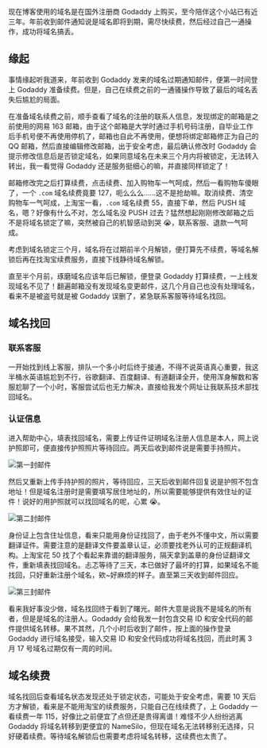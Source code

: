 现在博客使用的域名是在国外注册商 Godaddy 上购买，至今陪伴这个小站已有近三年。年前收到邮件通知说是域名即将到期，需尽快续费，然后经过自己一通操作，成功将域名搞丢。

## 缘起

事情缘起听我道来，年前收到 Godaddy 发来的域名过期通知邮件，便第一时间登上 Godaddy 准备续费。但是，自己在续费之前的一通骚操作导致了最后的域名丢失后尴尬的局面。

在准备域名续费之前，顺手查看了域名的注册的联系人信息，发现绑定的邮箱是之前使用的网易 163 邮箱，由于这个邮箱是大学时通过手机号码注册，自毕业工作后手机号便不再使用停机了，邮箱也自此不再使用，便想将绑定邮箱修正为自己的 QQ 邮箱，然后直接编辑修改邮箱，出于安全考虑，最后确认修改时 Godaddy 会提示修改信息后是否锁定域名，如果同意域名在未来三个月内将被锁定，无法转入转出，我一看觉得 Godaddy 还是服务挺细心的嘛，并直接同样锁定了！

邮箱修改完之后打算续费，点击续费、加入购物车一气呵成，然后一看购物车傻眼了，一个 `.com` 域名续费竟要 127，呃么么么……这不是抢劫嘛。取消续费、清空购物车一气呵成，上淘宝一看，`.com` 域名续费 55，直接下单，然后 PUSH 域名，嗯？好像有什么不对，怎么域名没 PUSH 过去？猛然想起刚刚修改邮箱之后不是将域名锁定了嘛，突然被自己的机智感动到哭 😭，联系客服、退款一气呵成。

考虑到域名锁定三个月，域名将在过期前半个月解锁，便打算先不续费，等域名解锁后再在找淘宝续费服务，直接下线静待域名解锁。

直至半个月前，琢磨域名应该年后已解锁，便登录 Godaddy 打算续费，一上线发现域名不见了！翻遍邮箱没有发现域名变更邮件，这几个月自己也没有处理域名，看来不是被盗号就是被 Godaddy 误删了，紧急联系客服等待域名找回。

## 域名找回

### 联系客服

一开始找到线上客服，排队一个多小时后终于接通，不得不说英语真心重要，我这半桶水英语尴尬到不行，谷歌翻译、百度翻译、有道翻译全开，使用浑身解数和客服尬聊了一个小时，客服尝试后也无力解决，直接给我发个网址让我联系技术部找回域名。

### 认证信息

进入帮助中心，填表找回域名，需要上传证件证明域名注册人信息是本人，网上说护照即可，便直接传护照照片等待回应。两天后收到邮件说是需要手持照片。

![第一封邮件](https://chanshiyu.com/poi/2019/Godaddy_邮件1.png)

然后又重新上传手持护照的照片，等待回应，三天后收到邮件回复说是护照不包含地址！但是域名注册时是需要填写居住地址的，所以需要能够提供有效住址的证件！说好的用护照就可以找回域名的呢，心累 😭。

![第二封邮件](https://chanshiyu.com/poi/2019/Godaddy_邮件2.png)

身份证上包含住址信息，看来只能用身份证找回了，由于老外不懂中文，所以需要翻译证件。需要注意的是翻译文件要盖章认证，必须要找老外认可的正规翻译机构。上淘宝花 50 找了个看起来靠谱的翻译服务，隔天拿到盖章的身份证翻译文件，重新填表找回域名。忐忑等待了三天，本已做好了最坏的打算，如果域名不能找回，只好重新注册个域名，欸~好麻烦的样子。直至第三天收到邮件回应。

![第三封邮件](https://chanshiyu.com/poi/2019/Godaddy_邮件3.png)

看来我好事没少做，域名找回终于看到了曙光。邮件大意是说我不是域名的所有者，但是是域名的注册人。Godaddy 会给我发一封包含交易 ID 和安全代码的邮件提供域名转移。果不其然，几个小时后收到了邮件，按上面的操作登录 Godaddy 进行域名接受，输入交易 ID 和安全代码成功将域名找回，而此时离 3 月 17 号域名过期仅有一周的时间。

## 域名续费

域名找回后查看域名状态发现还处于锁定状态，可能处于安全考虑，需要 10 天后方才解锁，看来是不能用淘宝的续费服务，只能自己在线续费了，上 Godaddy 一看续费一年 115，好像比之前便宜了点但还是贵得离谱！难怪不少人纷纷逃离 Godaddy 将域名转移到更便宜的 NameSilo，但现在域名无法转移别无选择，只好硬着续费。等待域名解锁后也需要考虑将域名转移，这续费也太贵了。
